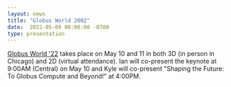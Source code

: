 ```yaml
---
layout: news
title: "Globus World 2002"
date:  2022-05-09 08:00:00 -0700
type: presentation
---
```

[Globus World '22](https://globusworld.org) takes place on May 10 and 11 in both 3D (in person in Chicago) and 2D (virtual attendance). Ian will co-present the keynote at 9:00AM (Central) on May 10 and Kyle will co-present "Shaping the Future: To Globus Compute and Beyond!" at 4:00PM. 
